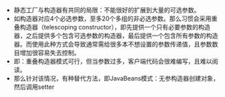 - 静态工厂与构造器有共同的局限：不能很好的扩展到大量的可选参数。
- 如构造器对应4个必选参数，至多20个多组的非必选参数。那么习惯会采用重叠构造器（telescoping constructor），即先提供一个只有必要参数的构造器，之后提供多个包含可选参数的构造器，最后提供一个包含所有参数的构造器。而使用此种方式会导致通常需给很多本不想设置的参数传递值，且参数数目增加很容易失去控制。
- 即：重叠构造器模式可行，但当参数过多，客户端代码会很难编写，且难以阅读。
- 那么针对该情况，有种替代方法，即JavaBeans模式：无参构造器创建对象，然后调用setter
